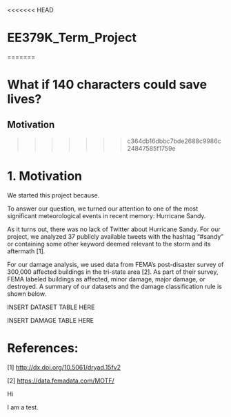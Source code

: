 <<<<<<< HEAD
# EE379K_Term_Project
=======
# What if 140 characters could save lives? 

## Motivation
>>>>>>> c364db16dbbc7bde2688c9986c24847585f1759e


# 1. Motivation

We started this project because. 

To answer our question, we turned our attention to one of the most significant meteorological events in recent memory: Hurricane Sandy. 

As it turns out, there was no lack of Twitter about Hurricane Sandy. For our project, we analyzed 37 publicly available tweets with the hashtag “#sandy” or containing some other keyword deemed relevant to the storm and its aftermath [1]. 

For our damage analysis, we used data from FEMA’s post-disaster survey of 300,000 affected buildings in the tri-state area [2]. As part of their survey, FEMA labeled buildings as affected, minor damage, major damage, or destroyed. A summary of our datasets and the damage classification rule is shown below. 

INSERT DATASET TABLE HERE


INSERT DAMAGE TABLE HERE 






# References: 
[1] http://dx.doi.org/10.5061/dryad.15fv2

[2] https://data.femadata.com/MOTF/


Hi

I am a test.
